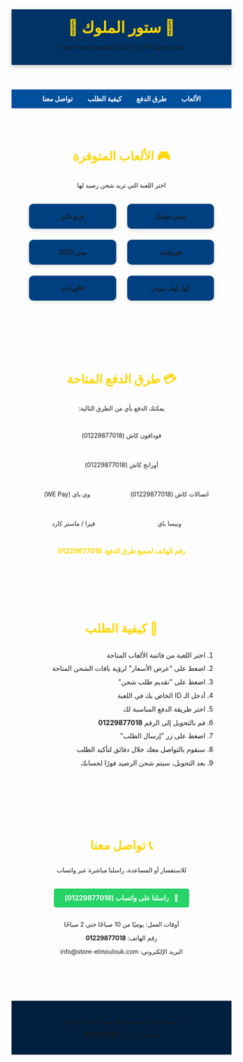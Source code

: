 <!DOCTYPE html>
<html lang="ar" dir="rtl">
<head>
  <meta charset="UTF-8">
  <meta name="viewport" content="width=device-width, initial-scale=1.0">
  <title>ستور الملوك - شحن الألعاب</title>
  <link rel="preconnect" href="https://fonts.googleapis.com">
  <link rel="preconnect" href="https://fonts.gstatic.com" crossorigin>
  <link href="https://fonts.googleapis.com/css2?family=Cairo:wght@400;600;700&display=swap" rel="stylesheet">
  <style>
    :root {
      --primary-color: #001f3f;
      --secondary-color: #0074D9;
      --accent-color: #FFD700;
      --dark-blue: #003366;
      --medium-blue: #00509E;
      --light-blue: #004080;
    }
    
    body {
      margin: 0;
      font-family: 'Cairo', sans-serif;
      background: linear-gradient(to bottom, var(--primary-color), var(--secondary-color));
      color: white;
      line-height: 1.6;
    }
    
    header {
      padding: 20px;
      text-align: center;
      background-color: var(--dark-blue);
      box-shadow: 0 4px 12px rgba(0, 0, 0, 0.2);
    }
    
    header h1 {
      margin: 0;
      font-size: 2.5em;
      color: var(--accent-color);
    }
    
    nav {
      text-align: center;
      background-color: var(--medium-blue);
      padding: 12px 0;
      position: sticky;
      top: 0;
      z-index: 100;
    }
    
    nav a {
      color: white;
      margin: 0 15px;
      text-decoration: none;
      font-weight: bold;
      font-size: 1.1em;
      transition: color 0.3s;
    }
    
    nav a:hover {
      color: var(--accent-color);
    }
    
    .section {
      padding: 50px 20px;
      text-align: center;
      max-width: 1200px;
      margin: 0 auto;
    }
    
    .section h2 {
      font-size: 2em;
      margin-bottom: 30px;
      color: var(--accent-color);
    }
    
    .games {
      display: grid;
      grid-template-columns: repeat(auto-fit, minmax(180px, 1fr));
      gap: 25px;
      padding: 20px;
    }
    
    .game {
      background-color: var(--light-blue);
      padding: 20px;
      border-radius: 10px;
      cursor: pointer;
      transition: transform 0.3s, box-shadow 0.3s;
      font-weight: 600;
      box-shadow: 0 4px 8px rgba(0, 0, 0, 0.1);
    }
    
    .game:hover {
      transform: translateY(-5px);
      box-shadow: 0 8px 16px rgba(0, 0, 0, 0.2);
      background-color: #0055a5;
    }
    
    .hidden {
      display: none;
    }
    
    .form-popup {
      margin: 30px auto;
      padding: 30px;
      background-color: rgba(0, 64, 128, 0.9);
      border-radius: 15px;
      max-width: 500px;
      box-shadow: 0 8px 24px rgba(0, 0, 0, 0.3);
    }
    
    .prices-container {
      margin: 30px auto;
      padding: 20px;
      background-color: rgba(0, 64, 128, 0.9);
      border-radius: 15px;
      max-width: 800px;
      box-shadow: 0 8px 24px rgba(0, 0, 0, 0.3);
      text-align: right;
    }
    
    .price-table {
      width: 100%;
      border-collapse: collapse;
      margin-top: 20px;
    }
    
    .price-table th, .price-table td {
      padding: 12px;
      border-bottom: 1px solid rgba(255, 255, 255, 0.1);
    }
    
    .price-table th {
      background-color: rgba(255, 215, 0, 0.2);
      color: var(--accent-color);
    }
    
    footer {
      background-color: var(--primary-color);
      padding: 25px;
      text-align: center;
      margin-top: 40px;
    }
    
    .whatsapp-button {
      display: inline-block;
      margin-top: 20px;
      background-color: #25D366;
      color: white;
      padding: 12px 25px;
      text-decoration: none;
      font-size: 1.1em;
      border-radius: 5px;
      font-weight: bold;
      transition: background-color 0.3s, transform 0.2s;
    }
    
    .whatsapp-button:hover {
      background-color: #128C7E;
      transform: scale(1.05);
    }
    
    select, input[type="text"], button {
      font-size: 1em;
      padding: 12px;
      margin: 15px 0;
      width: 80%;
      max-width: 350px;
      border: none;
      border-radius: 8px;
      font-family: 'Cairo', sans-serif;
    }
    
    button {
      background-color: var(--accent-color);
      color: var(--primary-color);
      font-weight: bold;
      cursor: pointer;
      transition: background-color 0.3s;
    }
    
    button:hover {
      background-color: #ffc800;
    }
    
    input[type="text"]:focus, select:focus {
      outline: 2px solid var(--accent-color);
    }
    
    .payment-methods {
      display: flex;
      flex-wrap: wrap;
      justify-content: center;
      gap: 20px;
      margin-top: 30px;
    }
    
    .payment-method {
      background-color: rgba(255, 255, 255, 0.1);
      padding: 15px 25px;
      border-radius: 8px;
      min-width: 150px;
    }
    
    .payment-method::before {
      content: "✅";
      margin-left: 8px;
    }
    
    .success-message {
      background-color: rgba(0, 200, 0, 0.2);
      padding: 20px;
      border-radius: 10px;
      margin: 20px auto;
      max-width: 500px;
      border: 1px solid #00aa00;
    }
    
    .phone-number {
      color: var(--accent-color);
      font-weight: bold;
      font-size: 1.1em;
      margin: 10px 0;
    }
    
    .action-buttons {
      display: flex;
      justify-content: center;
      gap: 15px;
      margin-top: 20px;
    }
    
    .action-button {
      padding: 10px 20px;
      border-radius: 8px;
      cursor: pointer;
      font-weight: bold;
      transition: all 0.3s;
    }
    
    .price-button {
      background-color: #4CAF50;
      color: white;
    }
    
    .order-button {
      background-color: var(--accent-color);
      color: var(--primary-color);
    }
    
    .action-button:hover {
      opacity: 0.9;
      transform: translateY(-2px);
    }
    
    @media (max-width: 768px) {
      .games {
        grid-template-columns: repeat(auto-fit, minmax(120px, 1fr));
      }
      
      nav a {
        margin: 0 10px;
        font-size: 1em;
      }
      
      .section {
        padding: 30px 15px;
      }
      
      .price-table {
        font-size: 0.9em;
      }
      
      .action-buttons {
        flex-direction: column;
        gap: 10px;
      }
    }
  </style>
</head>
<body>

<header>
  <h1>💎 ستور الملوك 💎</h1>
  <p>شحن جميع الألعاب بأسعار تنافسية وخدمة سريعة</p>
</header>

<nav>
  <a href="#games">الألعاب</a>
  <a href="#payment">طرق الدفع</a>
  <a href="#how-to-order">كيفية الطلب</a>
  <a href="#contact">تواصل معنا</a>
</nav>

<section id="games" class="section">
  <h2>🎮 الألعاب المتوفرة</h2>
  <p>اختر اللعبة التي تريد شحن رصيد لها</p>
  
  <div class="games">
    <div class="game" onclick="showGameOptions('pubg')">ببجي موبايل</div>
    <div class="game" onclick="showGameOptions('freefire')">فري فاير</div>
    <div class="game" onclick="showGameOptions('fortnite')">فورتنايت</div>
    <div class="game" onclick="showGameOptions('pes')">بيس 2025</div>
    <div class="game" onclick="showGameOptions('cod')">كول أوف ديوتي</div>
    <div class="game" onclick="showGameOptions('valorant')">فالورانت</div>
  </div>

  <div id="gameOptions" class="hidden">
    <div class="action-buttons">
      <button class="action-button price-button" onclick="showPrices()">عرض الأسعار</button>
      <button class="action-button order-button" onclick="showOrderForm()">تقديم طلب شحن</button>
    </div>
    
    <div id="pricesSection" class="prices-container hidden">
      <h3 id="pricesTitle">أسعار الشحن</h3>
      <div class="phone-number">رقم التحويل: <span>01229877018</span></div>
      <table class="price-table">
        <thead>
          <tr>
            <th>الباقة</th>
            <th>الكمية</th>
            <th>السعر</th>
          </tr>
        </thead>
        <tbody id="pricesTable">
          <!-- سيتم ملؤها بواسطة الجافاسكريبت -->
        </tbody>
      </table>
    </div>

    <div id="forms" class="form-popup hidden">
      <h3 id="gameTitle">ادخل الـ ID الخاص بك:</h3>
      <input type="text" id="gameIdInput" placeholder="مثال: 1234567890" required />
      <br/>
      <select id="paymentMethod" required>
        <option value="" disabled selected>اختر طريقة الدفع</option>
        <option value="vodafone">فودافون كاش (01229877018)</option>
        <option value="orange">أورنج كاش (01229877018)</option>
        <option value="etisalat">اتصالات كاش (01229877018)</option>
        <option value="we">وي باي</option>
        <option value="wenesa">ونيسا باي</option>
        <option value="visa">فيزا / ماستر كارد</option>
      </select>
      <div class="phone-number">رقم الهاتف للدفع: <span>01229877018</span></div>
      <br/>
      <button onclick="submitForm()">إرسال الطلب</button>
    </div>
  </div>
  
  <div id="successMessage" class="success-message hidden">
    <h3>تم إرسال طلبك بنجاح!</h3>
    <p id="successDetails"></p>
    <p>سنتصل بك خلال 15 دقيقة لتأكيد الطلب</p>
    <p class="phone-number">رقم الهاتف للاستفسار: <span>01229877018</span></p>
  </div>
</section>

<section id="payment" class="section">
  <h2>💳 طرق الدفع المتاحة</h2>
  <p>يمكنك الدفع بأي من الطرق التالية:</p>
  
  <div class="payment-methods">
    <div class="payment-method">فودافون كاش (01229877018)</div>
    <div class="payment-method">أورانج كاش (01229877018)</div>
    <div class="payment-method">اتصالات كاش (01229877018)</div>
    <div class="payment-method">وي باي (WE Pay)</div>
    <div class="payment-method">ونيسا باي</div>
    <div class="payment-method">فيزا / ماستر كارد</div>
  </div>
  
  <div class="phone-number" style="margin-top: 30px;">
    رقم الهاتف لجميع طرق الدفع: <span>01229877018</span>
  </div>
</section>

<section id="how-to-order" class="section">
  <h2>📝 كيفية الطلب</h2>
  <div style="text-align: right; max-width: 700px; margin: 0 auto;">
    <ol style="font-size: 1.1em; line-height: 2;">
      <li>اختر اللعبة من قائمة الألعاب المتاحة</li>
      <li>اضغط على "عرض الأسعار" لرؤية باقات الشحن المتاحة</li>
      <li>اضغط على "تقديم طلب شحن"</li>
      <li>أدخل الـ ID الخاص بك في اللعبة</li>
      <li>اختر طريقة الدفع المناسبة لك</li>
      <li>قم بالتحويل إلى الرقم <strong>01229877018</strong></li>
      <li>اضغط على زر "إرسال الطلب"</li>
      <li>سنقوم بالتواصل معك خلال دقائق لتأكيد الطلب</li>
      <li>بعد التحويل، سيتم شحن الرصيد فورًا لحسابك</li>
    </ol>
  </div>
</section>

<section id="contact" class="section">
  <h2>📞 تواصل معنا</h2>
  <p>للاستفسار أو المساعدة، راسلنا مباشرة عبر واتساب</p>
  <a class="whatsapp-button" href="https://wa.me/201229877018" target="_blank">
    <span style="margin-left: 8px;">💬</span> راسلنا على واتساب (01229877018)
  </a>
  
  <div style="margin-top: 30px;">
    <p>أوقات العمل: يوميًا من 10 صباحًا حتى 2 صباحًا</p>
    <p>رقم الهاتف: <strong>01229877018</strong></p>
    <p>البريد الإلكتروني: info@store-elmoulouk.com</p>
  </div>
</section>

<footer>
  <p>جميع الحقوق محفوظة &copy; ستور الملوك 2025</p>
  <p style="font-size: 0.9em; margin-top: 10px;">للدفع على الرقم: <strong>01229877018</strong></p>
</footer>

<script>
  // بيانات الألعاب والأسعار
  const gameData = {
    pubg: {
      title: "ببجي موبايل",
      prices: [
        { package: "شدادات UC", quantity: "60 UC", price: "10 جنيه" },
        { package: "شدادات UC", quantity: "325 UC", price: "50 جنيه" },
        { package: "شدادات UC", quantity: "660 UC", price: "100 جنيه" },
        { package: "شدادات UC", quantity: "1800 UC", price: "250 جنيه" },
        { package: "شدادات UC", quantity: "3850 UC", price: "500 جنيه" }
      ]
    },
    freefire: {
      title: "فري فاير",
      prices: [
        { package: "جواهر", quantity: "110 جوهرة", price: "5 جنيه" },
        { package: "جواهر", quantity: "231 جوهرة", price: "8 جنيه" },
        { package: "جواهر", quantity: "583 جوهرة", price: "19 جنيه" },
        { package: "جواهر", quantity: "1188 جوهرة", price: "41 جنيه" },
        { package: "جواهر", quantity: "2420 جوهرة", price: "80 جنيه" }
      ]
    },
    fortnite: {
      title: "فورتنايت",
      prices: [
        { package: "فيباكس", quantity: "1000 فيباكس", price: "70 جنيه" },
        { package: "فيباكس", quantity: "2800 فيباكس", price: "180 جنيه" },
        { package: "فيباكس", quantity: "5000 فيباكس", price: "300 جنيه" },
        { package: "فيباكس", quantity: "13500 فيباكس", price: "750 جنيه" }
      ]
    },
    pes: {
      title: "بيس 2025",
      prices: [
        {
